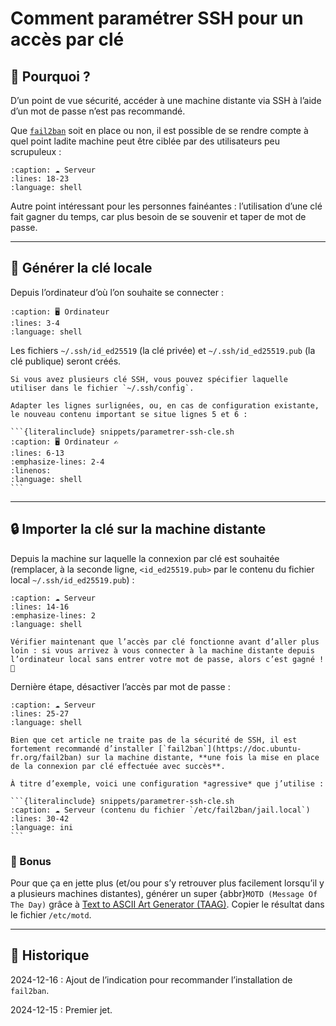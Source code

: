 # Comment paramétrer SSH pour un accès par clé

## 🚪 Pourquoi ?

D’un point de vue sécurité, accéder à une machine distante via SSH à l’aide d’un mot de passe n’est pas recommandé.

Que [`fail2ban`](https://doc.ubuntu-fr.org/fail2ban) soit en place ou non, il est possible de se rendre compte à quel point ladite machine peut être ciblée par des utilisateurs peu scrupuleux :

```{literalinclude} snippets/parametrer-ssh-cle.sh
:caption: ☁️ Serveur
:lines: 18-23
:language: shell
```

Autre point intéressant pour les personnes fainéantes : l’utilisation d’une clé fait gagner du temps, car plus besoin de se souvenir et taper de mot de passe.

---

## 🔑 Générer la clé locale

Depuis l’ordinateur d’où l’on souhaite se connecter :

```{literalinclude} snippets/parametrer-ssh-cle.sh
:caption: 🖥️ Ordinateur
:lines: 3-4
:language: shell
```

Les fichiers `~/.ssh/id_ed25519` (la clé privée) et `~/.ssh/id_ed25519.pub` (la clé publique) seront créés.

````{note}
Si vous avez plusieurs clé SSH, vous pouvez spécifier laquelle utiliser dans le fichier `~/.ssh/config`.

Adapter les lignes surlignées, ou, en cas de configuration existante, le nouveau contenu important se situe lignes 5 et 6 :

```{literalinclude} snippets/parametrer-ssh-cle.sh
:caption: 🖥️ Ordinateur ✍️ 
:lines: 6-13
:emphasize-lines: 2-4
:linenos:
:language: shell
```
````

---

## 🔒 Importer la clé sur la machine distante

Depuis la machine sur laquelle la connexion par clé est souhaitée (remplacer, à la seconde ligne, `<id_ed25519.pub>` par le contenu du fichier local `~/.ssh/id_ed25519.pub`) :

```{literalinclude} snippets/parametrer-ssh-cle.sh
:caption: ☁️ Serveur
:lines: 14-16
:emphasize-lines: 2
:language: shell
```

```{important}
Vérifier maintenant que l’accès par clé fonctionne avant d’aller plus loin : si vous arrivez à vous connecter à la machine distante depuis l’ordinateur local sans entrer votre mot de passe, alors c’est gagné ! 🥳
```

Dernière étape, désactiver l’accès par mot de passe :

```{literalinclude} snippets/parametrer-ssh-cle.sh
:caption: ☁️ Serveur
:lines: 25-27
:language: shell
```

````{hint}
Bien que cet article ne traite pas de la sécurité de SSH, il est fortement recommandé d’installer [`fail2ban`](https://doc.ubuntu-fr.org/fail2ban) sur la machine distante, **une fois la mise en place de la connexion par clé effectuée avec succès**.

À titre d’exemple, voici une configuration *agressive* que j’utilise :

```{literalinclude} snippets/parametrer-ssh-cle.sh
:caption: ☁️ Serveur (contenu du fichier `/etc/fail2ban/jail.local`)
:lines: 30-42
:language: ini
```
````

### 🍰 Bonus

Pour que ça en jette plus (et/ou pour s’y retrouver plus facilement lorsqu’il y a plusieurs machines distantes), générer un super {abbr}`MOTD (Message Of The Day)` grâce à [Text to ASCII Art Generator (TAAG)](https://patorjk.com/software/taag/). Copier le résultat dans le fichier `/etc/motd`.

---

## 📜 Historique

2024-12-16
: Ajout de l’indication pour recommander l’installation de `fail2ban`.

2024-12-15
: Premier jet.
